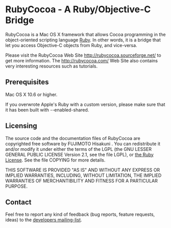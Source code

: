 RubyCocoa - A Ruby/Objective-C Bridge
=====================================

RubyCocoa is a Mac OS X framework that allows Cocoa programming in the
object-oriented scripting language [Ruby][1]. In other words, it is a bridge
that let you access Objective-C objects from Ruby, and vice-versa.

Please visit the RubyCocoa Web Site http://rubycocoa.sourceforge.net/ to get
more information. The http://rubycocoa.com/ Web Site also contains very
interesting resources such as tutorials.

Prerequisites
-------------

Mac OS X 10.6 or higher.

If you overwrote Apple's Ruby with a custom version, please make sure that it
has been built with --enabled-shared.

Licensing
---------

The source code and the documentation files of RubyCocoa are copyrighted free
software by FUJIMOTO Hisakuni . You can redistribute it and/or modify it under
either the terms of the LGPL (the GNU LESSER GENERAL PUBLIC LICENSE Version
2.1, see the file LGPL), or [the Ruby License][2]. See the file COPYING for
more details.

THIS SOFTWARE IS PROVIDED "AS IS" AND WITHOUT ANY EXPRESS OR IMPLIED
WARRANTIES, INCLUDING, WITHOUT LIMITATION, THE IMPLIED WARRANTIES OF
MERCHANTIBILITY AND FITNESS FOR A PARTICULAR PURPOSE.

Contact
-------

Feel free to report any kind of feedback (bug reports, feature requests, ideas)
to the [developers mailing-list][2].

  [1]: http://www.ruby-lang.org/
  [2]: https://www.ruby-lang.org/en/about/license.txt
  [3]: http://lists.sourceforge.jp/mailman/listinfo/rubycocoa-devel

